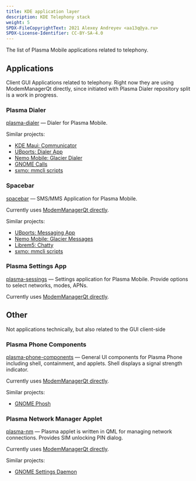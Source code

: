 ```yaml
---
title: KDE application layer
description: KDE Telephony stack
weight: 5
SPDX-FileCopyrightText: 2021 Alexey Andreyev <aa13q@ya.ru>
SPDX-License-Identifier: CC-BY-SA-4.0
---
```


The list of Plasma Mobile applications related to telephony.

## Applications

Client GUI Applications related to telephony. Right now they are using ModemManagerQt directly, since initiated with Plasma Dialer repository split is a work in progress.

### Plasma Dialer

[plasma-dialer](https://invent.kde.org/plasma-mobile/plasma-dialer/-/tree/master/plasma-dialer) — Dialer for Plasma Mobile.

Similar projects:

+ [KDE Maui: Communicator](https://invent.kde.org/maui/communicator)
+ [UBports: Dialer App](https://github.com/ubports/dialer-app)
+ [Nemo Mobile: Glacier Dialer](https://github.com/nemomobile-ux/glacier-dialer)
+ [GNOME Calls](https://gitlab.gnome.org/GNOME/calls)
+ [sxmo: mmcli scripts](https://git.sr.ht/~mil/sxmo-utils/tree/master/item/scripts/modem)

### Spacebar

[spacebar](https://invent.kde.org/plasma-mobile/spacebar/) — SMS/MMS Application for Plasma Mobile.

Currently uses [ModemManagerQt directly](https://invent.kde.org/plasma-mobile/spacebar/-/merge_requests/48).

Similar projects:

+ [UBports: Messaging App](https://github.com/ubports/messaging-app)
+ [Nemo Mobile: Glacier Messages](https://github.com/nemomobile-ux/glacier-messages)
+ [Librem5: Chatty](https://source.puri.sm/Librem5/chatty)
+ [sxmo: mmcli scripts](https://git.sr.ht/~mil/sxmo-utils/tree/master/item/scripts/modem)

### Plasma Settings App

[plasma-sessings](https://invent.kde.org/plasma-mobile/plasma-settings) — Settings application for Plasma Mobile. Provide options to select networks, modes, APNs.

Currently uses [ModemManagerQt directly](https://invent.kde.org/plasma-mobile/plasma-settings/-/merge_requests/92).

## Other

Not applications technically, but also related to the GUI client-side

### Plasma Phone Components

[plasma-phone-components](https://invent.kde.org/plasma/plasma-phone-components) — General UI components for Plasma Phone including shell, containment, and applets. Shell displays a signal strength indicator.

Currently uses [ModemManagerQt directly](https://invent.kde.org/plasma/plasma-phone-components/-/merge_requests/176).

Similar projects:

+ [GNOME Phosh](https://gitlab.gnome.org/World/Phosh/phosh/-/tree/main/src/wwan)

### Plasma Network Manager Applet

[plasma-nm](https://invent.kde.org/plasma/plasma-nm) — Plasma applet is written in QML for managing network connections. Provides SIM unlocking PIN dialog.

Currently uses [ModemManagerQt directly](https://invent.kde.org/plasma/plasma-nm/-/merge_requests/66).

Similar projects:

+ [GNOME Settings Daemon](https://gitlab.gnome.org/GNOME/gnome-settings-daemon)

